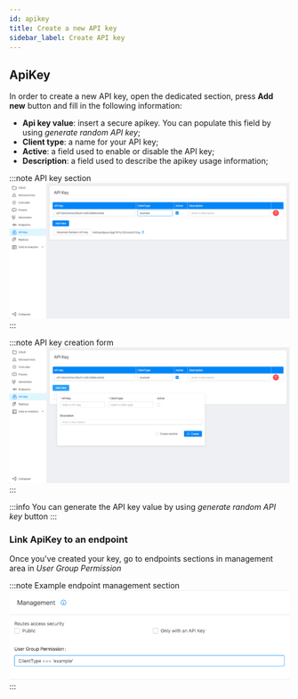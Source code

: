 ```yaml
---
id: apikey
title: Create a new API key
sidebar_label: Create API key
---
```


## ApiKey

In order to create a new API key, open the dedicated section, press **Add new** button and fill in the following information:

* **Api key value**: insert a secure apikey. You can populate this field by using *generate random API key*;
* **Client type**: a name for your API key;
* **Active**: a field used to enable or disable the API key;
* **Description**: a field used to describe the apikey usage information;

:::note API key section
![ApiKey section](img/apiKey.png)
:::

:::note API key creation form
![ApiKey creation form](img/apiKey-create.png)
:::

:::info
You can generate the API key value by using *generate random API key* button
:::

### Link ApiKey to an endpoint

Once you've created your key, go to endpoints sections in management area in *User Group Permission* 

:::note Example endpoint management section
![Endpoint management section](img/apiKey-management-section.png)
:::
